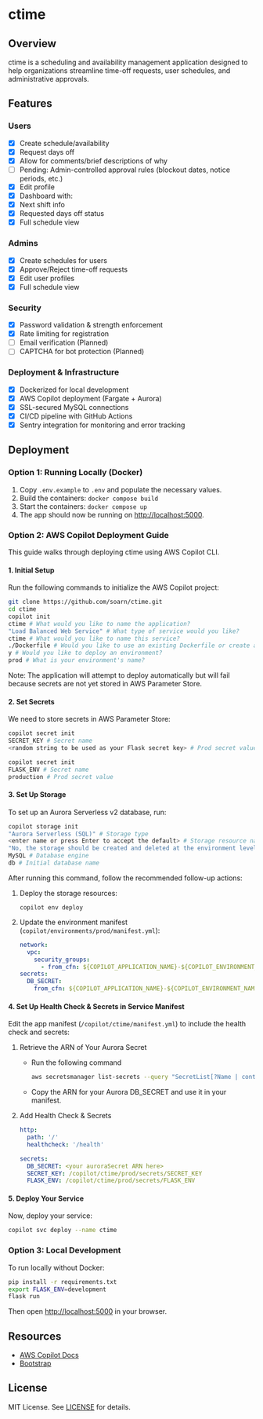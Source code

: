 # ctime

## Overview

ctime is a scheduling and availability management application designed to help organizations streamline time-off requests, user schedules, and administrative approvals.

## Features

### Users

- [x] Create schedule/availability
- [x] Request days off
- [x] Allow for comments/brief descriptions of why
- [ ] Pending: Admin-controlled approval rules (blockout dates, notice periods, etc.)
- [x] Edit profile
- [x] Dashboard with:
- [x] Next shift info
- [x] Requested days off status
- [x] Full schedule view

### Admins

- [x] Create schedules for users
- [x] Approve/Reject time-off requests
- [x] Edit user profiles
- [x] Full schedule view

### Security

- [x] Password validation & strength enforcement
- [x] Rate limiting for registration
- [ ] Email verification (Planned)
- [ ] CAPTCHA for bot protection (Planned)

### Deployment & Infrastructure

- [x] Dockerized for local development
- [x] AWS Copilot deployment (Fargate + Aurora)
- [x] SSL-secured MySQL connections
- [x] CI/CD pipeline with GitHub Actions
- [x] Sentry integration for monitoring and error tracking

## Deployment

### Option 1: Running Locally (Docker)

1. Copy `.env.example` to `.env` and populate the necessary values.
2. Build the containers: `docker compose build`
3. Start the containers: `docker compose up`
4. The app should now be running on <http://localhost:5000>.

### Option 2: AWS Copilot Deployment Guide

This guide walks through deploying ctime using AWS Copilot CLI.

#### 1. Initial Setup

Run the following commands to initialize the AWS Copilot project:

```bash
git clone https://github.com/soarn/ctime.git
cd ctime
copilot init
ctime # What would you like to name the application?
"Load Balanced Web Service" # What type of service would you like?
ctime # What would you like to name this service?
./Dockerfile # Would you like to use an existing Dockerfile or create another?
y # Would you like to deploy an environment?
prod # What is your environment's name?
```

Note: The application will attempt to deploy automatically but will fail because secrets are not yet stored in AWS Parameter Store.

#### 2. Set Secrets

We need to store secrets in AWS Parameter Store:

```bash
copilot secret init
SECRET_KEY # Secret name
<random string to be used as your Flask secret key> # Prod secret value

copilot secret init
FLASK_ENV # Secret name
production # Prod secret value
```

#### 3. Set Up Storage

To set up an Aurora Serverless v2 database, run:

```bash
copilot storage init
"Aurora Serverless (SQL)" # Storage type
<enter name or press Enter to accept the default> # Storage resource name
"No, the storage should be created and deleted at the environment level" # Lifecycle
MySQL # Database engine
db # Initial database name
```

After running this command, follow the recommended follow-up actions:

1. Deploy the storage resources:
  
    `copilot env deploy`

2. Update the environment manifest (`copilot/environments/prod/manifest.yml`):

    ```yaml
    network:
      vpc:
        security_groups:
          - from_cfn: ${COPILOT_APPLICATION_NAME}-${COPILOT_ENVIRONMENT_NAME}-ctimeClusterSecurityGroup
    secrets:
      DB_SECRET:
        from_cfn: ${COPILOT_APPLICATION_NAME}-${COPILOT_ENVIRONMENT_NAME}-ctimeClusterAuroraSecret
    ```

#### 4. Set Up Health Check & Secrets in Service Manifest

Edit the app manifest (`/copilot/ctime/manifest.yml`) to include the health check and secrets:

1. Retrieve the ARN of Your Aurora Secret

    - Run the following command

      ```bash
      aws secretsmanager list-secrets --query "SecretList[?Name | contains(@, 'Aurora')].{Name:Name, ARN:ARN}" | awk 'BEGIN{ FS=OFS="\t" }{ print $1 }'
      ```

    - Copy the ARN for your Aurora DB_SECRET and use it in your manifest.

2. Add Health Check & Secrets

    ```yaml
    http:
      path: '/'
      healthcheck: '/health'

    secrets:
      DB_SECRET: <your auroraSecret ARN here>
      SECRET_KEY: /copilot/ctime/prod/secrets/SECRET_KEY
      FLASK_ENV: /copilot/ctime/prod/secrets/FLASK_ENV
    ```

#### 5. Deploy Your Service

Now, deploy your service:

```bash
copilot svc deploy --name ctime
```

### Option 3: Local Development

To run locally without Docker:

```bash
pip install -r requirements.txt
export FLASK_ENV=development
flask run
```

Then open <http://localhost:5000> in your browser.

## Resources

- [AWS Copilot Docs](https://aws.github.io/copilot-cli/)
- [Bootstrap](https://getbootstrap./com)

## License

MIT License. See [LICENSE](/LICENSE) for details.

